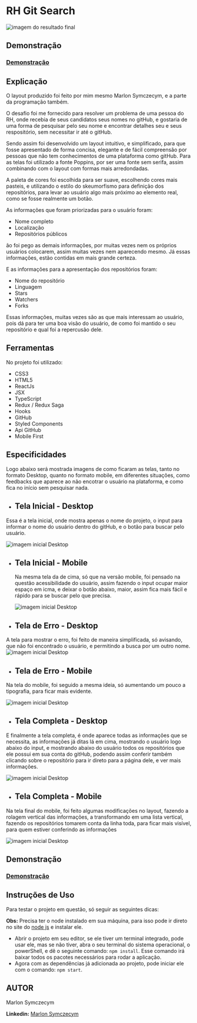 # RH Git Search

![imagem do resultado final](images/result_all.png)

## Demonstração
### [Demonstração](https://rh-git-search.vercel.app/)

## Explicação

O layout produzido foi feito por mim mesmo Marlon Symczecym, e a parte da programação também.

O desafio foi me fornecido para resolver um problema de uma pessoa do RH, onde recebia de seus candidatos seus nomes no gitHub, e gostaria de uma forma de pesquisar pelo seu nome e encontrar detalhes seu e seus respositório, sem necessitar ir até o gitHub.

Sendo assim foi desenvolvido um layout intuitivo, e simplificado, para que fosse apresentado de forma concisa, elegante e de fácil compreensão por pessoas que não tem conhecimentos de uma plataforma como gitHub.
Para as telas foi utilizado a fonte Poppins, por ser uma fonte sem serifa, assim combinando com o layout com formas mais arredondadas.

A paleta de cores foi escolhida para ser suave, escolhendo cores mais pasteis, e utilizando o estilo do skeumorfismo para definição dos repositórios, para levar ao usuário algo mais próximo ao elemento real, como se fosse realmente um botão.

As informações que foram priorizadas para o usuário foram:

- Nome completo
- Localização
- Repositórios públicos

ão foi pego as demais informações, por muitas vezes nem os próprios usuários colocarem, assim muitas vezes nem aparecendo mesmo.
Já essas informações, estão contidas em mais grande certeza.

E as informações para a apresentação dos repositórios foram:

- Nome do repositório
- Linguagem
- Stars
- Watchers
- Forks

Essas informações, muitas vezes são as que mais interessam ao usuário, pois dá para ter uma boa visão do usuário, de como foi mantido o seu repositório e qual foi a repercusão dele.

## Ferramentas

No projeto foi utilizado:

- CSS3
- HTML5
- ReactJs
- JSX
- TypeScript
- Redux / Redux Saga
- Hooks
- GitHub
- Styled Components
- Api GitHub
- Mobile First

## Especificidades

Logo abaixo será mostrada imagens de como ficaram as telas, tanto no formato Desktop, quanto no formato mobile, em diferentes situações, como feedbacks que aparece ao não encotrar o usuário na plataforma, e como fica no início sem pesquisar nada.

- ## Tela Inicial - Desktop

Essa é a tela inicial, onde mostra apenas o nome do projeto, o input para informar o nome do usuário dentro do gitHub, e o botão para buscar pelo usuário.

![imagem inicial Desktop](images/result_initial.png)

- ## Tela Inicial - Mobile

  Na mesma tela da de cima, só que na versão mobile, foi pensado na questão acessibilidade do usuário, assim fazendo o input ocupar maior espaço em icma, e deixar o botão abaixo, maior, assim fica mais fácil e rápido para se buscar pelo que precisa.

  ![imagem inicial Desktop](images/result_initial_mobile.png)

- ## Tela de Erro - Desktop

A tela para mostrar o erro, foi feito de maneira simplificada, só avisando, que não foi encontrado o usuário, e permitindo a busca por um outro nome.
![imagem inicial Desktop](images/result_error.png)

- ## Tela de Erro - Mobile

Na tela do mobile, foi seguido a mesma ideia, só aumentando um pouco a tipografia, para ficar mais evidente.

![imagem inicial Desktop](images/result_error_mobile.png)

- ## Tela Completa - Desktop

E finalmente a tela completa, é onde aparece todas as informações que se necessita, as informações já ditas lá em cima, mostrando o usuário logo abaixo do input, e mostrando abaixo do usuário todos os repositórios que ele possui em sua conta do gitHub, podendo assim conferir também clicando sobre o repositório para ir direto para a página dele, e ver mais informações.

![imagem inicial Desktop](images/result_all.png)

- ## Tela Completa - Mobile

Na tela final do mobile, foi feito algumas modificações no layout, fazendo a rolagem vertical das informações, a transformando em uma lista vertical, fazendo os repositórios tomarem conta da linha toda, para ficar mais visível, para quem estiver conferindo as informações

![imagem inicial Desktop](images/result_all_mobile.png)

## Demonstração
### [Demonstração](https://rh-git-search.vercel.app/)

## Instruções de Uso

Para testar o projeto em questão, só seguir as seguintes dicas:

**Obs:** Precisa ter o node instalado em sua máquina, para isso pode ir direto no site do [node js](https://nodejs.org/en/) e instalar ele.

- Abrir o projeto em seu editor, se ele tiver um terminal integrado, pode usar ele, mas se não tiver, abra o seu terminal do sistema operacional, o powerShell, e dê o seguinte comando:
  `npm install`. Esse comando irá baixar todos os pacotes necessários para rodar a aplicação.
- Agora com as dependências já adicionada ao projeto, pode iniciar ele com o comando: `npm start`.

## AUTOR

Marlon Symczecym

**Linkedin:** [Marlon Symczecym](https://www.linkedin.com/in/marlonsymczecym/)
